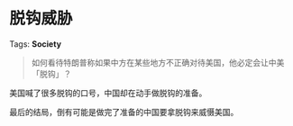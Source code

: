 # 脱钩威胁

Tags: **Society**

> 如何看待特朗普称如果中方在某些地方不正确对待美国，他必定会让中美「脱钩」？



美国喊了很多脱钩的口号，中国却在动手做脱钩的准备。

最后的结局，倒有可能是做完了准备的中国要拿脱钩来威慑美国。



